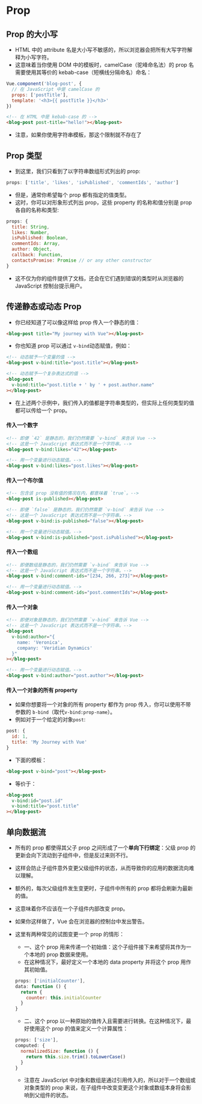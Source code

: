 # Prop

## Prop 的大小写

* HTML 中的 attribute 名是大小写不敏感的，所以浏览器会把所有大写字符解释为小写字符。
* 这意味着当你使用 DOM 中的模板时，camelCase（驼峰命名法）的 prop 名需要使用其等价的 kebab-case（短横线分隔命名）命名：

```js
Vue.component('blog-post', {
  // 在 JavaScript 中是 camelCase 的
  props: ['postTitle'],
  template: '<h3>{{ postTitle }}</h3>'
})
```

```html
<!-- 在 HTML 中是 kebab-case 的 -->
<blog-post post-title="hello!"></blog-post>
```

* 注意，如果你使用字符串模板，那这个限制就不存在了

## Prop 类型

* 到这里，我们只看到了以字符串数组形式列出的 prop:

```js
props: ['title', 'likes', 'isPublished', 'commentIds', 'author']
```

* 但是，通常你希望每个 prop 都有指定的值类型。
* 这时，你可以对形象形式列出 prop，这些 property 的名称和值分别是 prop 各自的名称和类型:

```js
props: {
  title: String,
  likes: Number,
  isPublished: Boolean,
  commentIds: Array,
  author: Object,
  callback: Function,
  contactsPromise: Promise // or any other constructor
}
```

* 这不仅为你的组件提供了文档，还会在它们遇到错误的类型时从浏览器的 JavaScript 控制台提示用户。

## 传递静态或动态 Prop

* 你已经知道了可以像这样给 prop 传入一个静态的值：

```html
<blog-post title="My journey with Vue"></blog-post>
```

* 你也知道 prop 可以通过 `v-bind`动态赋值，例如：

```html
<!-- 动态赋予一个变量的值 -->
<blog-post v-bind:title="post.title"></blog-post>

<!-- 动态赋予一个复杂表达式的值 -->
<blog-post
  v-bind:title="post.title + ' by ' + post.author.name"
></blog-post>
```

* 在上述两个示例中，我们传入的值都是字符串类型的，但实际上任何类型的值都可以传给一个 prop。

#### 传入一个数字

```html
<!-- 即便 `42` 是静态的，我们仍然需要 `v-bind` 来告诉 Vue -->
<!-- 这是一个 JavaScript 表达式而不是一个字符串。-->
<blog-post v-bind:likes="42"></blog-post>

<!-- 用一个变量进行动态赋值。-->
<blog-post v-bind:likes="post.likes"></blog-post>
```

#### 传入一个布尔值

```html
<!-- 包含该 prop 没有值的情况在内，都意味着 `true`。-->
<blog-post is-published></blog-post>

<!-- 即便 `false` 是静态的，我们仍然需要 `v-bind` 来告诉 Vue -->
<!-- 这是一个 JavaScript 表达式而不是一个字符串。-->
<blog-post v-bind:is-published="false"></blog-post>

<!-- 用一个变量进行动态赋值。-->
<blog-post v-bind:is-published="post.isPublished"></blog-post>
```

#### 传入一个数组

```html
<!-- 即便数组是静态的，我们仍然需要 `v-bind` 来告诉 Vue -->
<!-- 这是一个 JavaScript 表达式而不是一个字符串。-->
<blog-post v-bind:comment-ids="[234, 266, 273]"></blog-post>

<!-- 用一个变量进行动态赋值。-->
<blog-post v-bind:comment-ids="post.commentIds"></blog-post>
```

#### 传入一个对象

```html
<!-- 即便对象是静态的，我们仍然需要 `v-bind` 来告诉 Vue -->
<!-- 这是一个 JavaScript 表达式而不是一个字符串。-->
<blog-post
  v-bind:author="{
    name: 'Veronica',
    company: 'Veridian Dynamics'
  }"
></blog-post>

<!-- 用一个变量进行动态赋值。-->
<blog-post v-bind:author="post.author"></blog-post>
```

#### 传入一个对象的所有 property

* 如果你想要将一个对象的所有 property 都作为 prop 传入，你可以使用不带参数的 `b-bind`（取代`v-bind:prop-name`）。
* 例如对于一个给定的对象`post`:

```js
post: {
  id: 1,
  title: 'My Journey with Vue'
}
```

* 下面的模板：

```html
<blog-post v-bind="post"></blog-post>
```

* 等价于：

```html
<blog-post
  v-bind:id="post.id"
  v-bind:title="post.title"
></blog-post>
```

## 单向数据流

* 所有的 prop 都使得其父子 prop 之间形成了一个**单向下行绑定**：父级 prop 的更新会向下流动到子组件中，但是反过来则不行。

* 这样会防止子组件意外变更父级组件的状态，从而导致你的应用的数据流向难以理解。

* 额外的，每次父级组件发生变更时，子组件中所有的 prop 都将会刷新为最新的值。

* 这意味着你不应该在一个子组件内部改变 prop。

* 如果你这样做了，Vue 会在浏览器的控制台中发出警告。

* 这里有两种常见的试图变更一个 prop 的情形：

  * 一、这个 prop 用来传递一个初始值：这个子组件接下来希望将其作为一个本地的 prop 数据来使用。
  * 在这种情况下，最好定义一个本地的 data property 并将这个 prop 用作其初始值。

  ```js
  props: ['initialCounter'],
  data: function () {
    return {
      counter: this.initialCounter
    }
  }
  ```

  * 二、这个 prop 以一种原始的值传入且需要进行转换。在这种情况下，最好使用这个 prop 的值来定义一个计算属性：

  ```js
  props: ['size'],
  computed: {
    normalizedSize: function () {
      return this.size.trim().toLowerCase()
    }
  }
  ```

  * 注意在 JavaScript 中对象和数组是通过引用传入的，所以对于一个数组或对象类型的 prop 来说，在子组件中改变变更这个对象或数组本身将会影响到父组件的状态。































